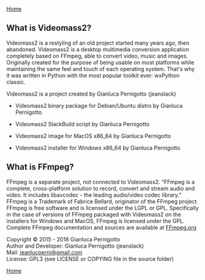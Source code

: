 [Home](index.md)

## What is Videomass2?

Videomass2 is a restyling of an old project started many years ago, then abandoned. 
Videomass2 is a desktop multimedia conversion application completely based on FFmpeg, 
able to convert video, music and images. Originally created for the purpose of being 
usable on most platforms while maintaining the same feel and touch of each operating system.
That's why it was written in Python with the most popular toolkit ever: wxPython classic.   

Videomass2 is a project created by Gianluca Pernigotto (jeanslack)

- Videomass2 binary package for Debian/Ubuntu distro by Gianluca Pernigotto   
    
- Videomass2 SlackBuild script by Gianluca Pernigotto    

- Videomass2 image for MacOS x86_64 by Gianluca Pernigotto
    
- Videomass2 installer for Windows x86_64 by Gianluca Pernigotto   
    
## What is FFmpeg?

FFmpeg is a separate project, not connected to Videomass2. “FFmpeg is a complete, cross-platform solution to record, convert and stream audio and video. It includes libavcodec - the leading audio/video codec library.” FFmpeg is a Trademark of Fabrice Bellard, originator of the FFmpeg project. FFmpeg is free software and is licensed under the LGPL or GPL. Specifically in the case of versions of FFmpeg packaged with Videomass2 on the installers for Windows and MacOS, FFmpeg is licensed under the GPL. Complete FFmpeg documentation and sources are available at [FFmpeg.org](https://www.ffmpeg.org/)

Copyright © 2015 - 2018 Gianluca Pernigotto   
Author and Developer: Gianluca Pernigotto (jeanslack)  
Mail: <jeanlucperni@gmail.com>   
License: GPL3 (see LICENSE or COPYING file in the source folder)

[Home](index.md)
